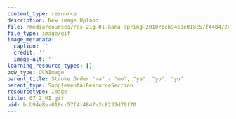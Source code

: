 ```yaml
---
content_type: resource
description: New image Uplaod
file: /media/courses/res-21g-01-kana-spring-2010/bcb94e8e018c57f448472c8237d79f70_07_2_MI.gif
file_type: image/gif
image_metadata:
  caption: ''
  credit: ''
  image-alt: ''
learning_resource_types: []
ocw_type: OCWImage
parent_title: Stroke Order "ma" - "mo", "ya", "yu", "yo"
parent_type: SupplementalResourceSection
resourcetype: Image
title: 07_2_MI.gif
uid: bcb94e8e-018c-57f4-4847-2c8237d79f70
---
```

